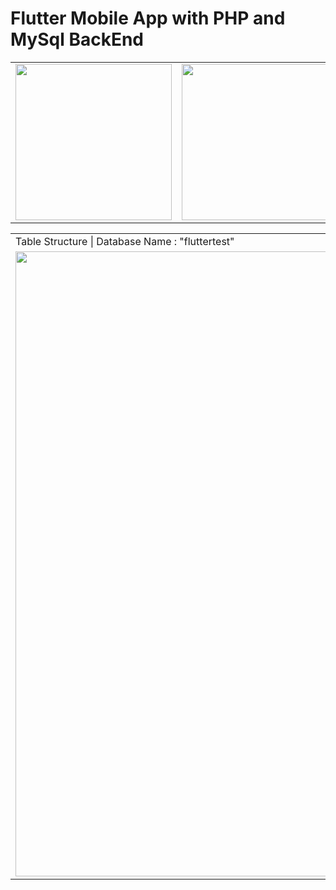 # Flutter Mobile App with PHP and MySql BackEnd

<table> 
   <tr>
     <td><img width="250px" src="https://github.com/pulabethmage/Flutter-PHP-BackEnd-Project/assets/87483405/dfd94a61-7c2a-42e1-a4d8-521819222666"/></td> 
     <td><img width="250px" src="https://github.com/pulabethmage/Flutter-PHP-BackEnd-Project/assets/87483405/858e2ed7-8e03-4a3f-a736-709cf3a43483"/></td>
     <td><img width="250px" src="https://github.com/pulabethmage/Flutter-PHP-BackEnd-Project/assets/87483405/331d2c56-5601-4ee8-bd14-43b003725ba9"/></td>
  
  </tr> 

</table>

<table> 
  
 <tr><td>Table Structure | Database Name : "fluttertest"</td></tr>
 <tr>
     <td><img width="1000px" src="https://github.com/pulabethmage/Flutter-PHP-BackEnd-Project/assets/87483405/047aba7a-49f5-4e15-9102-e53dea42795d"/></td> 
   
  </tr>
</table>
